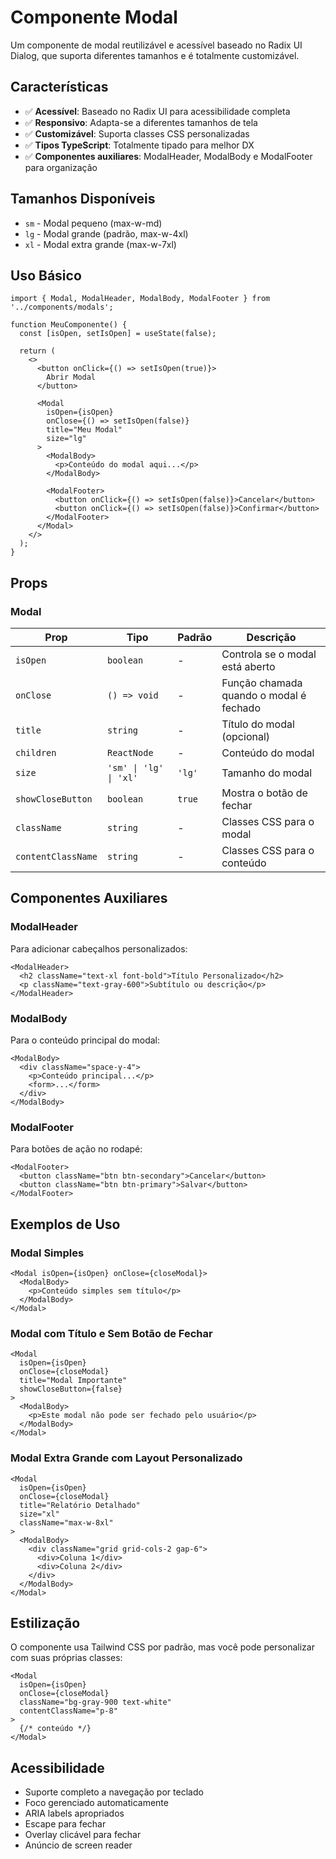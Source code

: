 # Componente Modal

Um componente de modal reutilizável e acessível baseado no Radix UI Dialog, que suporta diferentes tamanhos e é totalmente customizável.

## Características

- ✅ **Acessível**: Baseado no Radix UI para acessibilidade completa
- ✅ **Responsivo**: Adapta-se a diferentes tamanhos de tela
- ✅ **Customizável**: Suporta classes CSS personalizadas
- ✅ **Tipos TypeScript**: Totalmente tipado para melhor DX
- ✅ **Componentes auxiliares**: ModalHeader, ModalBody e ModalFooter para organização

## Tamanhos Disponíveis

- `sm` - Modal pequeno (max-w-md)
- `lg` - Modal grande (padrão, max-w-4xl)
- `xl` - Modal extra grande (max-w-7xl)

## Uso Básico

```tsx
import { Modal, ModalHeader, ModalBody, ModalFooter } from '../components/modals';

function MeuComponente() {
  const [isOpen, setIsOpen] = useState(false);

  return (
    <>
      <button onClick={() => setIsOpen(true)}>
        Abrir Modal
      </button>

      <Modal
        isOpen={isOpen}
        onClose={() => setIsOpen(false)}
        title="Meu Modal"
        size="lg"
      >
        <ModalBody>
          <p>Conteúdo do modal aqui...</p>
        </ModalBody>
        
        <ModalFooter>
          <button onClick={() => setIsOpen(false)}>Cancelar</button>
          <button onClick={() => setIsOpen(false)}>Confirmar</button>
        </ModalFooter>
      </Modal>
    </>
  );
}
```

## Props

### Modal

| Prop | Tipo | Padrão | Descrição |
|------|------|--------|-----------|
| `isOpen` | `boolean` | - | Controla se o modal está aberto |
| `onClose` | `() => void` | - | Função chamada quando o modal é fechado |
| `title` | `string` | - | Título do modal (opcional) |
| `children` | `ReactNode` | - | Conteúdo do modal |
| `size` | `'sm' \| 'lg' \| 'xl'` | `'lg'` | Tamanho do modal |
| `showCloseButton` | `boolean` | `true` | Mostra o botão de fechar |
| `className` | `string` | - | Classes CSS para o modal |
| `contentClassName` | `string` | - | Classes CSS para o conteúdo |

## Componentes Auxiliares

### ModalHeader
Para adicionar cabeçalhos personalizados:

```tsx
<ModalHeader>
  <h2 className="text-xl font-bold">Título Personalizado</h2>
  <p className="text-gray-600">Subtítulo ou descrição</p>
</ModalHeader>
```

### ModalBody
Para o conteúdo principal do modal:

```tsx
<ModalBody>
  <div className="space-y-4">
    <p>Conteúdo principal...</p>
    <form>...</form>
  </div>
</ModalBody>
```

### ModalFooter
Para botões de ação no rodapé:

```tsx
<ModalFooter>
  <button className="btn btn-secondary">Cancelar</button>
  <button className="btn btn-primary">Salvar</button>
</ModalFooter>
```

## Exemplos de Uso

### Modal Simples
```tsx
<Modal isOpen={isOpen} onClose={closeModal}>
  <ModalBody>
    <p>Conteúdo simples sem título</p>
  </ModalBody>
</Modal>
```

### Modal com Título e Sem Botão de Fechar
```tsx
<Modal 
  isOpen={isOpen} 
  onClose={closeModal}
  title="Modal Importante"
  showCloseButton={false}
>
  <ModalBody>
    <p>Este modal não pode ser fechado pelo usuário</p>
  </ModalBody>
</Modal>
```

### Modal Extra Grande com Layout Personalizado
```tsx
<Modal 
  isOpen={isOpen} 
  onClose={closeModal}
  title="Relatório Detalhado"
  size="xl"
  className="max-w-8xl"
>
  <ModalBody>
    <div className="grid grid-cols-2 gap-6">
      <div>Coluna 1</div>
      <div>Coluna 2</div>
    </div>
  </ModalBody>
</Modal>
```

## Estilização

O componente usa Tailwind CSS por padrão, mas você pode personalizar com suas próprias classes:

```tsx
<Modal
  isOpen={isOpen}
  onClose={closeModal}
  className="bg-gray-900 text-white"
  contentClassName="p-8"
>
  {/* conteúdo */}
</Modal>
```

## Acessibilidade

- Suporte completo a navegação por teclado
- Foco gerenciado automaticamente
- ARIA labels apropriados
- Escape para fechar
- Overlay clicável para fechar
- Anúncio de screen reader
